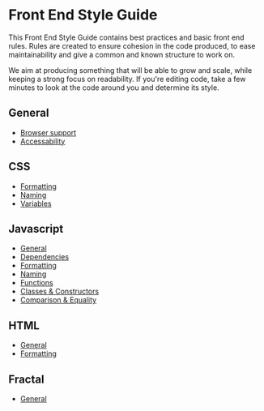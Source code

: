 # Front End Style Guide

This Front End Style Guide contains best practices and basic front end rules. Rules are created to ensure cohesion in the code produced, to ease maintainability and give a common and known structure to work on.

We aim at producing something that will be able to grow and scale, while keeping a strong focus on readability. If you're editing code, take a few minutes to look at the code around you and determine its style. 

## General
* [Browser support](general/browsersupport.md)
* [Accessability](general/a11y.md)

## CSS

* [Formatting](css/formatting.md)
* [Naming](css/naming.md)
* [Variables](css/variables.md)

## Javascript

* [General](js/general.md)
* [Dependencies](js/dependencies.md)
* [Formatting](js/formatting.md)
* [Naming](js/naming.md)
* [Functions](js/functions.md)
* [Classes & Constructors](js/classes-constructors.md)
* [Comparison & Equality](js/comparison-equality.md)

## HTML

* [General](html/general.md)
* [Formatting](html/formatting.md)

## Fractal

* [General](fractal/general.md)